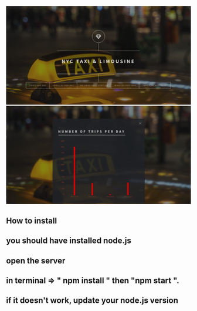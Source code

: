 
<div align = "center">
<img src="screen shots/home.png" width="800"/>
</div>

<div align = "center">
<img src="screen shots/trips.png" width="800"/>
</div>

## How to install
## you should have installed node.js
## open the server
## in terminal => " npm install " then  "npm start ".
## if it doesn't work, update your node.js version 